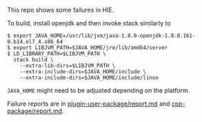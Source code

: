 This repo shows some failures in HIE.

To build, install openjdk and then invoke stack similarly to
```
$ export JAVA_HOME=/usr/lib/jvm/java-1.8.0-openjdk-1.8.0.161-0.b14.el7_4.x86_64
$ export LIBJVM_PATH=$JAVA_HOME/jre/lib/amd64/server
$ LD_LIBRARY_PATH=$LIBJVM_PATH \
  stack build \
    --extra-lib-dirs=$LIBJVM_PATH \
    --extra-include-dirs=$JAVA_HOME/include \
    --extra-include-dirs=$JAVA_HOME/include/linux
```
`JAVA_HOME` might need to be adjusted depending on the platform.

Failure reports are in [plugin-user-package/report.md](plugin-user-package/report.md)
and [cpp-package/report.md](cpp-package/report.md).
